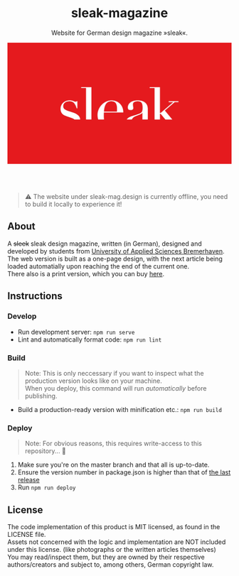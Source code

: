 <h1 align="center">sleak-magazine</h1>

<p align="center">Website for German design magazine »sleak«.</p>

<p align="center"><a href="https://sleak-mag.design"><img alt="sleak logo on red background" src="./static/sleak.jpg" width="550"></a></p>

&nbsp;  
&nbsp;

> ⚠ The website under sleak-mag.design is currently offline, you need to build it locally to experience it!

## About

A ~~sleek~~ sleak design magazine, written (in German), designed and developed by students from [University of Applied Sciences Bremerhaven](https://www.hs-bremerhaven.de/start/).  
The web version is built as a one-page design, with the next article being loaded automatially upon reaching the end of the current one.  
There also is a print version, which you can buy [here](https://sleak-mag.design/print).

## Instructions

### Develop

- Run development server: `npm run serve`
- Lint and automatically format code: `npm run lint`

### Build

> Note: This is only neccessary if you want to inspect what the production version looks like on your machine.  
>  When you deploy, this command will run _automatically_ before publishing.

- Build a production-ready version with minification etc.: `npm run build`

### Deploy

> Note: For obvious reasons, this requires write-access to this repository... 🔐

1. Make sure you're on the master branch and that all is up-to-date.
2. Ensure the version number in package.json is higher than that of [the last release](https://github.com/jonaskuske/sleak-magazine/releases)
3. Run `npm run deploy`

## License

The code implementation of this product is MIT licensed, as found in the LICENSE file.  
Assets not concerned with the logic and implementation are NOT included under this license. (like photographs or the written articles themselves)  
You may read/inspect them, but they are owned by their respective authors/creators and subject to, among others, German copyright law.

